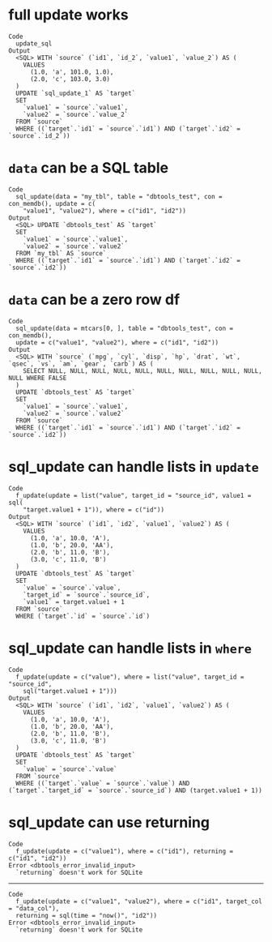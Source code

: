 # full update works

    Code
      update_sql
    Output
      <SQL> WITH `source` (`id1`, `id_2`, `value1`, `value_2`) AS (
        VALUES
          (1.0, 'a', 101.0, 1.0),
          (2.0, 'c', 103.0, 3.0)
      )
      UPDATE `sql_update_1` AS `target`
      SET
        `value1` = `source`.`value1`,
        `value2` = `source`.`value_2`
      FROM `source`
      WHERE ((`target`.`id1` = `source`.`id1`) AND (`target`.`id2` = `source`.`id_2`))

# `data` can be a SQL table

    Code
      sql_update(data = "my_tbl", table = "dbtools_test", con = con_memdb(), update = c(
        "value1", "value2"), where = c("id1", "id2"))
    Output
      <SQL> UPDATE `dbtools_test` AS `target`
      SET
        `value1` = `source`.`value1`,
        `value2` = `source`.`value2`
      FROM `my_tbl` AS `source`
      WHERE ((`target`.`id1` = `source`.`id1`) AND (`target`.`id2` = `source`.`id2`))

# `data` can be a zero row df

    Code
      sql_update(data = mtcars[0, ], table = "dbtools_test", con = con_memdb(),
      update = c("value1", "value2"), where = c("id1", "id2"))
    Output
      <SQL> WITH `source` (`mpg`, `cyl`, `disp`, `hp`, `drat`, `wt`, `qsec`, `vs`, `am`, `gear`, `carb`) AS (
        SELECT NULL, NULL, NULL, NULL, NULL, NULL, NULL, NULL, NULL, NULL, NULL WHERE FALSE
      )
      UPDATE `dbtools_test` AS `target`
      SET
        `value1` = `source`.`value1`,
        `value2` = `source`.`value2`
      FROM `source`
      WHERE ((`target`.`id1` = `source`.`id1`) AND (`target`.`id2` = `source`.`id2`))

# sql_update can handle lists in `update`

    Code
      f_update(update = list("value", target_id = "source_id", value1 = sql(
        "target.value1 + 1")), where = c("id"))
    Output
      <SQL> WITH `source` (`id1`, `id2`, `value1`, `value2`) AS (
        VALUES
          (1.0, 'a', 10.0, 'A'),
          (1.0, 'b', 20.0, 'AA'),
          (2.0, 'b', 11.0, 'B'),
          (3.0, 'c', 11.0, 'B')
      )
      UPDATE `dbtools_test` AS `target`
      SET
        `value` = `source`.`value`,
        `target_id` = `source`.`source_id`,
        `value1` = target.value1 + 1
      FROM `source`
      WHERE (`target`.`id` = `source`.`id`)

# sql_update can handle lists in `where`

    Code
      f_update(update = c("value"), where = list("value", target_id = "source_id",
        sql("target.value1 + 1")))
    Output
      <SQL> WITH `source` (`id1`, `id2`, `value1`, `value2`) AS (
        VALUES
          (1.0, 'a', 10.0, 'A'),
          (1.0, 'b', 20.0, 'AA'),
          (2.0, 'b', 11.0, 'B'),
          (3.0, 'c', 11.0, 'B')
      )
      UPDATE `dbtools_test` AS `target`
      SET
        `value` = `source`.`value`
      FROM `source`
      WHERE ((`target`.`value` = `source`.`value`) AND (`target`.`target_id` = `source`.`source_id`) AND (target.value1 + 1))

# sql_update can use returning

    Code
      f_update(update = c("value1"), where = c("id1"), returning = c("id1", "id2"))
    Error <dbtools_error_invalid_input>
      `returning` doesn't work for SQLite

---

    Code
      f_update(update = c("value1", "value2"), where = c("id1", target_col = "data_col"),
      returning = sql(time = "now()", "id2"))
    Error <dbtools_error_invalid_input>
      `returning` doesn't work for SQLite

